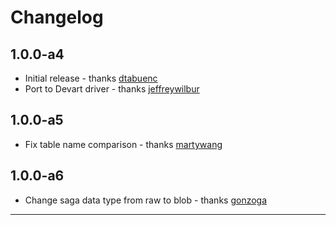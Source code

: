 # Changelog

## 1.0.0-a4

* Initial release - thanks [dtabuenc]
* Port to Devart driver - thanks [jeffreywilbur]

## 1.0.0-a5

* Fix table name comparison - thanks [martywang]

## 1.0.0-a6

* Change saga data type from raw to blob - thanks [gonzoga]

---

[dtabuenc]: https://github.com/dtabuenc
[gonzoga]: https://github.com/gonzoga
[jeffreywilbur]: https://github.com/jeffreywilbur
[martywang]: https://github.com/martywang